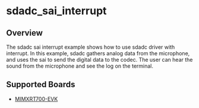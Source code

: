 # sdadc_sai_interrupt

## Overview
The sdadc sai interrupt example shows how to use sdadc driver with interrupt.
In this example, sdadc gathers analog data from the microphone, and uses the
sai to send the digital data to the codec. The user can hear the sound from
the microphone and see the log on the terminal.

## Supported Boards
- [MIMXRT700-EVK](../../../_boards/mimxrt700evk/driver_examples/sdadc/sdadc_sai_interrupt/example_board_readme.md)
